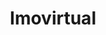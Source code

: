 ---
layout: case-study
title: Imovirtual
description: COMING SOON - Using the map as a search and informative tool to look for a property.
text: Lorem ipsum dolor sit amet, consectetur adipiscing elit. Maecenas in ante fringilla, hendrerit mi ut, tincidunt sem. Quisque feugiat elit eu nulla posuere tristique. Vivamus malesuada magna lorem, ac tempor turpis dignissim eu. Proin commodo neque id lacinia pretium. Sed a porttitor dolor. Class aptent taciti sociosqu ad litora torquent per conubia nostra, per inceptos himenaeos. Etiam eget purus leo. Aliquam mattis velit urna, non blandit dolor porta vitae. Nunc nec sapien id dolor maximus vestibulum nec a nisl. Donec volutpat risus quis lacus dapibus lacinia.
category: ui
year: 2019
client: OLX Group
team: Joana Reis, Marian Pedrosa, Marta Duarte
tools: Benchmark, Personas, Sketching, Prototyping
picture: imovirtual_cover.jpg
---